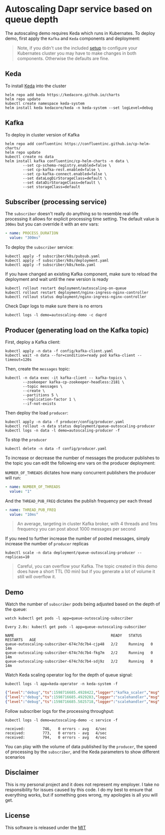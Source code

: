 # Autoscaling Dapr service based on queue depth 

The autoscaling demo requires Keda which runs in Kubernates. To deploy demo, first apply the `Kafka` and `Keda` components and deployment:

> Note, if you didn't use the included [setup](../setup) to configure your Kubernates cluster you may have to make changes in both components. Otherwise the defaults are fine. 

## Keda 

To install [Keda](https://github.com/kedacore/keda) into the cluster 

```shell
helm repo add keda https://kedacore.github.io/charts
helm repo update
kubectl create namespace keda-system
helm install keda kedacore/keda -n keda-system --set logLevel=debug
```

## Kafka 

To deploy in cluster version of Kafka

```shell
helm repo add confluentinc https://confluentinc.github.io/cp-helm-charts/
helm repo update
kubectl create ns data
helm install kafka confluentinc/cp-helm-charts -n data \
		--set cp-schema-registry.enabled=false \
		--set cp-kafka-rest.enabled=false \
		--set cp-kafka-connect.enabled=false \
		--set dataLogDirStorageClass=default \
		--set dataDirStorageClass=default \
		--set storageClass=default
```

## Subscriber (processing service)

The `subscriber` doesn't really do anything so to resemble real-life processing it allows for explicit processing time setting. The default value is `300ms` but you can override it with an env vars:

```yaml
- name: PROCESS_DURATION
  value: "300ms"
```

To deploy the `subscriber` service:

```shell
kubectl apply -f subscriber/k8s/pubsub.yaml
kubectl apply -f subscriber/k8s/deployment.yaml
kubectl apply -f subscriber/k8s/keda.yaml
```

If you have changed an existing Kafka component, make sure to reload the deployment and wait until the new version is ready

```shell
kubectl rollout restart deployment/autoscaling-on-queue
kubectl rollout restart deployment/nginx-ingress-nginx-controller
kubectl rollout status deployment/nginx-ingress-nginx-controller
```

Check Dapr logs to make sure there is no errors 

```shell
kubectl logs -l demo=autoscaling-demo -c daprd
```

## Producer (generating load on the Kafka topic)

First, deploy a Kafka client:

```shell
kubectl apply -n data -f config/kafka-client.yaml
kubectl wait -n data --for=condition=ready pod kafka-client --timeout=120s
```

Then, create the `messages` topic: 

```shell
kubectl -n data exec -it kafka-client -- kafka-topics \
		--zookeeper kafka-cp-zookeeper-headless:2181 \
		--topic messages \
		--create \
		--partitions 5 \
		--replication-factor 1 \
		--if-not-exists
```

Then deploy the load `producer`:

```shell
kubectl apply -n data -f producer/config/producer.yaml
kubectl rollout -n data status deployment/queue-outoscaling-producer
kubectl logs -n data -l demo=autoscaling-producer -f
```

To stop the `producer`

```shell
kubectl delete -n data -f config/producer.yaml
```

To increase or decrease the number of messages the producer publishes to the topic you can edit the following env vars on the producer deployment: 

`NUMBER_OF_THREADS` dictates how many concurrent publishers the producer will run:

```yaml
- name: NUMBER_OF_THREADS
  value: "1"
```

And the `THREAD_PUB_FREQ` dictates the publish frequency per each thread

```yaml
- name: THREAD_PUB_FREQ
  value: "10ms"
```

> An average, targeting in cluster Kafka broker, with 4 threads and 1ms frequency you can post about 1000 messages per second

If you need to further increase the number of posted messages, simply increase the number of `producer` replicas 

```shell
kubectl scale -n data deployment/queue-outoscaling-producer --replicas=10 
```

> Careful, you can overflow your Kafka. The topic created in this demo does have a short TTL (10 min) but if you generate a lot of volume it still will overflow it.


## Demo 

Watch the number of `subscriber` pods being adjusted based on the depth of the queue:

```shell
watch kubectl get pods -l app=queue-outoscaling-subscriber
```

```shell
Every 2.0s: kubectl get pods -l app=queue-outoscaling-subscriber

NAME                                            READY   STATUS    RESTARTS   AGE
queue-outoscaling-subscriber-674c7dc7b4-cjp48   2/2     Running   0          14m
queue-outoscaling-subscriber-674c7dc7b4-fkg7m   2/2     Running   0          14m
queue-outoscaling-subscriber-674c7dc7b4-sdj9z   2/2     Running   0          14m
```

Watch Keda scaling operator log for the depth of queue signal:

```shell
kubectl logs -l app=keda-operator -n keda-system -f
```

```json
{"level":"debug","ts":1598716685.4928422,"logger":"kafka_scaler","msg":"Group autoscaling has a lag of 2 for topic messages and partition 0\n"}
{"level":"debug","ts":1598716685.4929283,"logger":"scalehandler","msg":"Scaler for scaledObject is active","ScaledObject.Namespace":"default","ScaledObject.Name":"queue-outoscaling-scaler","ScaledObject.ScaleType":"deployment","Scaler":{}}
{"level":"debug","ts":1598716685.5025718,"logger":"scalehandler","msg":"ScaledObject's Status was properly updated","ScaledObject.Namespace":"default","ScaledObject.Name":"queue-outoscaling-scaler","ScaledObject.ScaleType":"deployment"}
```

Follow subscriber logs for the processing throughput:

```shell
kubectl logs -l demo=autoscaling-demo -c service -f 
```

```shell
received:        746,   0 errors - avg   4/sec
received:        773,   0 errors - avg   4/sec
received:        794,   0 errors - avg   4/sec
```

You can play with the volume of data published by the `producer`, the speed of processing by the `subscriber`, and the Keda parameters to show different scenarios

## Disclaimer

This is my personal project and it does not represent my employer. I take no responsibility for issues caused by this code. I do my best to ensure that everything works, but if something goes wrong, my apologies is all you will get.

## License

This software is released under the [MIT](./LICENSE)
